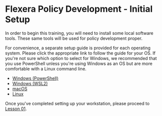 # Flexera Policy Development - Initial Setup

In order to begin this training, you will need to install some local software tools. These same tools will be used for policy development proper.

For convenience, a separate setup guide is provided for each operating system. Please click the appropriate link to follow the guide for your OS. If you're not sure which option to select for Windows, we recommended that you use PowerShell unless you're using Windows as an OS but are more comfortable with a Linux command line.

* [Windows (PowerShell)](https://github.com/flexera-public/policy_engine_training/blob/main/setup/windows_powershell/README.md)
* [Windows (WSL2)](https://github.com/flexera-public/policy_engine_training/blob/main/setup/windows_wsl2/README.md)
* [macOS](https://github.com/flexera-public/policy_engine_training/blob/main/setup/macos/README.md)
* [Linux](https://github.com/flexera-public/policy_engine_training/blob/main/setup/linux/README.md)

Once you've completed setting up your workstation, please proceed to [Lesson 01](https://github.com/flexera-public/policy_engine_training/blob/main/lessons/01_introduction/README.md).
